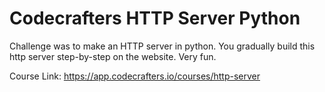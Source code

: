 # Codecrafters HTTP Server Python
Challenge was to make an HTTP server in python. You gradually build this http server step-by-step on the website. Very fun.

Course Link: https://app.codecrafters.io/courses/http-server